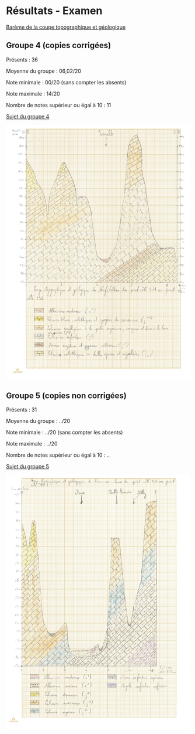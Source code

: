 # Résultats - Examen

[Barème de la coupe topographique et géologique](./Examens/Forriez-Bareme.pdf)

## Groupe 4 (copies corrigées)

Présents : 36

Moyenne du groupe : 06,02/20

Note minimale : 00/20 (sans compter les absents)

Note maximale : 14/20

Nombre de notes supérieur ou égal à 10 : 11

[Sujet du groupe 4](./Examens/Examen-1-Groupe-4.pdf)

![Coupe topographique et géologique de Neufchâteau](./Coupes%20geologiques/TD-7-Groupe-4-Neufchateau-Solution-v2.jpg)

## Groupe 5 (copies non corrigées)

Présents : 31

Moyenne du groupe : ../20

Note minimale : ../20 (sans compter les absents)

Note maximale : ../20

Nombre de notes supérieur ou égal à 10 : ..

[Sujet du groupe 5](./Examens/Examen-1-Groupe-5.pdf)

![Coupe topographique et géologique de Dun-sur-Meuse](./Coupes%20geologiques/TD-7-Groupe-5-Dun-sur-Meuse-Solution.jpg)
